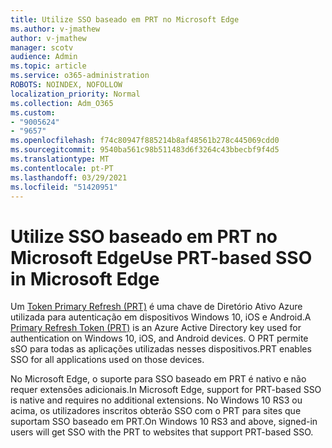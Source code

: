 ```yaml
---
title: Utilize SSO baseado em PRT no Microsoft Edge
ms.author: v-jmathew
author: v-jmathew
manager: scotv
audience: Admin
ms.topic: article
ms.service: o365-administration
ROBOTS: NOINDEX, NOFOLLOW
localization_priority: Normal
ms.collection: Adm_O365
ms.custom:
- "9005624"
- "9657"
ms.openlocfilehash: f74c80947f885214b8af48561b278c445069cdd0
ms.sourcegitcommit: 9540ba561c98b511483d6f3264c43bbecbf9f4d5
ms.translationtype: MT
ms.contentlocale: pt-PT
ms.lasthandoff: 03/29/2021
ms.locfileid: "51420951"
---
```

# <a name="use-prt-based-sso-in-microsoft-edge"></a><span data-ttu-id="444e0-102">Utilize SSO baseado em PRT no Microsoft Edge</span><span class="sxs-lookup"><span data-stu-id="444e0-102">Use PRT-based SSO in Microsoft Edge</span></span>

<span data-ttu-id="444e0-103">Um [Token Primary Refresh (PRT)](https://go.microsoft.com/fwlink/?linkid=2133632) é uma chave de Diretório Ativo Azure utilizada para autenticação em dispositivos Windows 10, iOS e Android.</span><span class="sxs-lookup"><span data-stu-id="444e0-103">A [Primary Refresh Token (PRT)](https://go.microsoft.com/fwlink/?linkid=2133632) is an Azure Active Directory key used for authentication on Windows 10, iOS, and Android devices.</span></span> <span data-ttu-id="444e0-104">O PRT permite sSO para todas as aplicações utilizadas nesses dispositivos.</span><span class="sxs-lookup"><span data-stu-id="444e0-104">PRT enables SSO for all applications used on those devices.</span></span>

<span data-ttu-id="444e0-105">No Microsoft Edge, o suporte para SSO baseado em PRT é nativo e não requer extensões adicionais.</span><span class="sxs-lookup"><span data-stu-id="444e0-105">In Microsoft Edge, support for PRT-based SSO is native and requires no additional extensions.</span></span> <span data-ttu-id="444e0-106">No Windows 10 RS3 ou acima, os utilizadores inscritos obterão SSO com o PRT para sites que suportam SSO baseado em PRT.</span><span class="sxs-lookup"><span data-stu-id="444e0-106">On Windows 10 RS3 and above, signed-in users will get SSO with the PRT to websites that support PRT-based SSO.</span></span>
